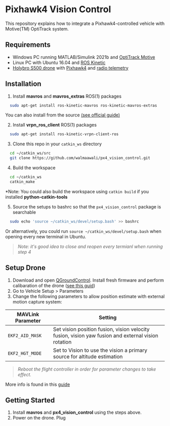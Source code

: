 # Pixhawk4 Vision Control

This repository explains how to integrate a Pixhawk4-controlled vehicle with Motive(TM) OptiTrack system.


## Requirements
* Windows PC running MATLAB/Simulink 2021b and [OptiTrack Motive](https://optitrack.com/software/motive/)
* Linux PC with Ubuntu 16.04 and [ROS Kinetic](http://wiki.ros.org/kinetic/Installation/Ubuntu)
* [Holybro S500 drone](https://shop.holybro.com/s500-v2-kit_p1153.html) with [Pixhawk4](https://shop.holybro.com/pixhawk-4_p1089.html) and [radio telemetry](https://shop.holybro.com/sik-telemetry-radio-v3_p1103.html)

## Installation
1) Install **mavros** and **mavros_extras** ROS(1) packages
```bash
  sudo apt-get install ros-kinetic-mavros ros-kinetic-mavros-extras
```
You can also install from the source [(see official guide)](https://docs.px4.io/v1.12/en/ros/mavros_installation.html#source-installation)


2) Install **vrpn_ros_client** ROS(1) packages
```bash
  sudo apt-get install ros-kinetic-vrpn-client-ros
```

3) Clone this repo in your `catkin_ws` directory
```bash
  cd ~/catkin_ws/src
  git clone https://github.com/walmaawali/px4_vision_control.git
```

4) Build the workspace
```bash
  cd ~/catkin_ws
  catkin_make
```
*Note: You could also build the workspace using `catkin build` if you installed **python-catkin-tools**

5) Source the setups to bashrc so that the `px4_vision_control` package is searchable
```bash
  sudo echo 'source ~/catkin_ws/devel/setup.bash' >> bashrc
```
Or alternatively, you could run `source ~/catkin_ws/devel/setup.bash` when opening every new terminal in Ubuntu.
> *Note: it's good idea to close and reopen every termianl when running step 4*

## Setup Drone
1) Download and open [QGroundControl](http://qgroundcontrol.com/downloads/). Install fresh firmware and perform calibaration of the drone ([see this guid](https://docs.px4.io/v1.12/en/config/firmware.html))
2) Go to  Vehicle Setup > Parameters
3) Change the following parameters to allow position estimate with external motion capture system: 

 MAVLink Parameter | Setting 
 --- | --- 
 `EKF2_AID_MASK` | Set vision position fusion, vision velocity fusion, vision yaw fusion and external vision rotation 
 `EKF2_HGT_MODE` | Set to Vision to use the vision a primary source for altitude estimation 

> *Reboot the flight controller in order for parameter changes to take effect.*

More info is found in this [guide](https://docs.px4.io/v1.12/en/ros/external_position_estimation.html#ekf2-tuning-configuration)

## Getting Started
1) Install **mavros** and **px4_vision_control** using the steps above.
2) Power on the drone. Plug 
